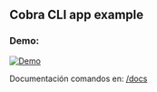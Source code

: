 ## Cobra CLI app example

### Demo:
[![Demo](http://img.youtube.com/vi/gLDhdTrtgHQ/0.jpg)](https://www.youtube.com/watch?v=gLDhdTrtgHQ)

Documentación comandos en: [/docs](./docs/pScan.md)
